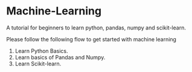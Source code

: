 # Machine-Learning
A tutorial for beginners to learn python, pandas, numpy and scikit-learn.

Please follow the following flow to get started with machine learning

1. Learn Python Basics.
2. Learn basics of Pandas and Numpy.
3. Learn Scikit-learn.

